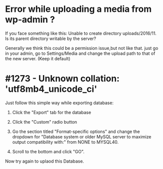 <h1>Error while uploading a media from wp-admin ?</h1>
<p>If you face something like this:
Unable to create directory uploads/2016/11. Is its parent directory writable by the server?

Generally we think this could be a permission issue,but not like that.
just go in your admin, go to Settings/Media and change the upload path to that of the new server. (Keep it default)
</p>

<h1>#1273 - Unknown collation: 'utf8mb4_unicode_ci'</h1>
<p>Just follow this simple way while exporting database:

1) Click the "Export" tab for the database

2) Click the "Custom" radio button

3) Go the section titled "Format-specific options" and change the dropdown for "Database system or older MySQL server to maximize output compatibility with:" from NONE to MYSQL40.

4) Scroll to the bottom and click "GO".


Now try again to uplaod this Database.</p>
